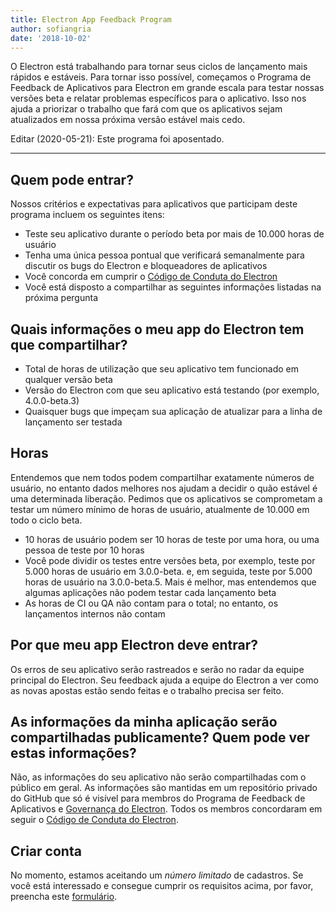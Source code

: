 ```yaml
---
title: Electron App Feedback Program
author: sofiangria
date: '2018-10-02'
---
```


O Electron está trabalhando para tornar seus ciclos de lançamento mais rápidos e estáveis. Para tornar isso possível, começamos o Programa de Feedback de Aplicativos para Electron em grande escala para testar nossas versões beta e relatar problemas específicos para o aplicativo. Isso nos ajuda a priorizar o trabalho que fará com que os aplicativos sejam atualizados em nossa próxima versão estável mais cedo.

Editar (2020-05-21): Este programa foi aposentado.

---

## Quem pode entrar?
Nossos critérios e expectativas para aplicativos que participam deste programa incluem os seguintes itens:
- Teste seu aplicativo durante o período beta por mais de 10.000 horas de usuário
- Tenha uma única pessoa pontual que verificará semanalmente para discutir os bugs do Electron e bloqueadores de aplicativos
- Você concorda em cumprir o [Código de Conduta do Electron](https://github.com/electron/electron/blob/master/CODE_OF_CONDUCT.md)
- Você está disposto a compartilhar as seguintes informações listadas na próxima pergunta

## Quais informações o meu app do Electron tem que compartilhar?
- Total de horas de utilização que seu aplicativo tem funcionado em qualquer versão beta
- Versão do Electron com que seu aplicativo está testando (por exemplo, 4.0.0-beta.3)
- Quaisquer bugs que impeçam sua aplicação de atualizar para a linha de lançamento ser testada

## Horas
Entendemos que nem todos podem compartilhar exatamente números de usuário, no entanto dados melhores nos ajudam a decidir o quão estável é uma determinada liberação. Pedimos que os aplicativos se comprometam a testar um número mínimo de horas de usuário, atualmente de 10.000 em todo o ciclo beta.
- 10 horas de usuário podem ser 10 horas de teste por uma hora, ou uma pessoa de teste por 10 horas
- Você pode dividir os testes entre versões beta, por exemplo, teste por 5.000 horas de usuário em 3.0.0-beta. e, em seguida, teste por 5.000 horas de usuário na 3.0.0-beta.5. Mais é melhor, mas entendemos que algumas aplicações não podem testar cada lançamento beta
- As horas de CI ou QA não contam para o total; no entanto, os lançamentos internos não contam

## Por que meu app Electron deve entrar?
Os erros de seu aplicativo serão rastreados e serão no radar da equipe principal do Electron. Seu feedback ajuda a equipe do Electron a ver como as novas apostas estão sendo feitas e o trabalho precisa ser feito.

## As informações da minha aplicação serão compartilhadas publicamente? Quem pode ver estas informações?
Não, as informações do seu aplicativo não serão compartilhadas com o público em geral. As informações são mantidas em um repositório privado do GitHub que só é visível para membros do Programa de Feedback de Aplicativos e [Governança do Electron](https://github.com/electron/governance). Todos os membros concordaram em seguir o [Código de Conduta do Electron](https://github.com/electron/electron/blob/master/CODE_OF_CONDUCT.md).

## Criar conta
No momento, estamos aceitando um *número limitado* de cadastros. Se você está interessado e consegue cumprir os requisitos acima, por favor, preencha este [formulário](https://goo.gl/forms/OpMEKV75ScN6we7g1).
